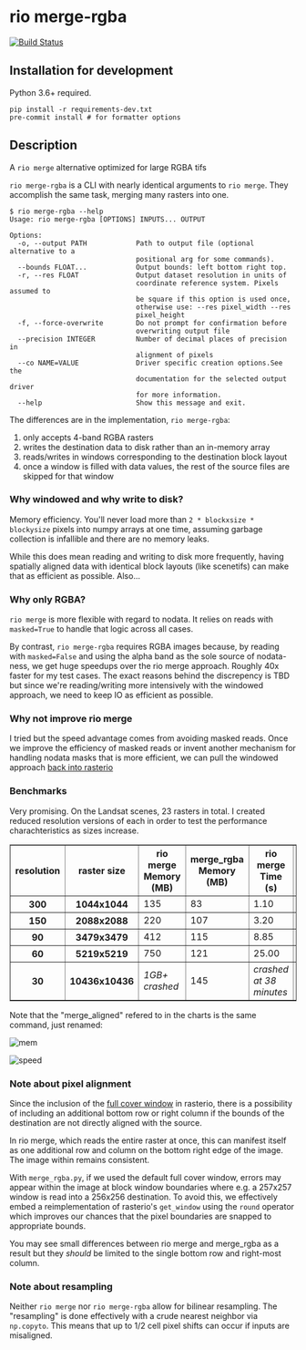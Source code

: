 # rio merge-rgba

[![Build Status](https://travis-ci.org/mapbox/rio-merge-rgba.svg)](https://travis-ci.org/mapbox/rio-merge-rgba.svg)

## Installation for development

Python 3.6+ required.

```
pip install -r requirements-dev.txt
pre-commit install # for formatter options
```

## Description

A `rio merge` alternative optimized for large RGBA tifs

`rio merge-rgba` is a CLI with nearly identical arguments to `rio merge`. They accomplish the same task, merging many rasters into one.

```
$ rio merge-rgba --help
Usage: rio merge-rgba [OPTIONS] INPUTS... OUTPUT

Options:
  -o, --output PATH            Path to output file (optional alternative to a
                               positional arg for some commands).
  --bounds FLOAT...            Output bounds: left bottom right top.
  -r, --res FLOAT              Output dataset resolution in units of
                               coordinate reference system. Pixels assumed to
                               be square if this option is used once,
                               otherwise use: --res pixel_width --res
                               pixel_height
  -f, --force-overwrite        Do not prompt for confirmation before
                               overwriting output file
  --precision INTEGER          Number of decimal places of precision in
                               alignment of pixels
  --co NAME=VALUE              Driver specific creation options.See the
                               documentation for the selected output driver
                               for more information.
  --help                       Show this message and exit.
```

The differences are in the implementation, `rio merge-rgba`:

1. only accepts 4-band RGBA rasters
2. writes the destination data to disk rather than an in-memory array
3. reads/writes in windows corresponding to the destination block layout
4. once a window is filled with data values, the rest of the source files are skipped for that window

### Why windowed and why write to disk?

Memory efficiency. You'll never load more than `2 * blockxsize * blockysize` pixels into numpy arrays at one time, assuming garbage collection is infallible and there are no memory leaks.

While this does mean reading and writing to disk more frequently, having spatially aligned data with identical block layouts (like scenetifs) can make that as efficient as possible. Also...

### Why only RGBA?

`rio merge` is more flexible with regard to nodata. It relies on reads with `masked=True` to handle that logic across all cases.

By contrast, `rio merge-rgba` requires RGBA images because, by reading with `masked=False` and using the alpha band as the sole source of nodata-ness, we get huge speedups over the rio merge approach. Roughly 40x faster for my test cases. The exact reasons behind the discrepency is TBD but since we're reading/writing more intensively with the windowed approach, we need to keep IO as efficient as possible.

### Why not improve rio merge

I tried but the speed advantage comes from avoiding masked reads. Once we improve the efficiency of masked reads or invent another mechanism for handling nodata masks that is more efficient, we can pull the windowed approach [back into rasterio](https://github.com/mapbox/rasterio/issues/507)


### Benchmarks

Very promising. On the Landsat scenes, 23 rasters in total. I created reduced resolution versions of each in order to test the performance charachteristics as sizes increase.

<table class="dataframe" border="1">
  <thead>
    <tr>
      <th>resolution</th>
      <th>raster size</th>
      <th>rio merge Memory (MB)</th>
      <th>merge_rgba Memory (MB)</th>
      <th>rio merge Time (s)</th>
      <th>merge_rgba Time (s)</th>
    </tr>
  </thead>
  <tbody>
    <tr>
      <th>300</th>
      <th>1044x1044</th>
      <td>135</td>
      <td>83</td>
      <td>1.10</td>
      <td>0.70</td>
    </tr>
    <tr>
      <th>150</th>
      <th>2088x2088</th>
      <td>220</td>
      <td>107</td>
      <td>3.20</td>
      <td>1.90</td>
    </tr>
    <tr>
      <th>90</th>
      <th>3479x3479</th>
      <td>412</td>
      <td>115</td>
      <td>8.85</td>
      <td>3.10</td>
    </tr>
    <tr>
      <th>60</th>
      <th>5219x5219</th>
      <td>750</td>
      <td>121</td>
      <td>25.00</td>
      <td>7.00</td>
    </tr>
    <tr>
      <th>30</th>
      <th>10436x10436</th>
      <td><i>1GB+ crashed</i></td>
      <td>145</td>
      <td><i>crashed at 38 minutes</i></td>
      <td>19.80</td>
    </tr>
  </tbody>
</table>

Note that the "merge_aligned" refered to in the charts is the same command, just renamed:

![mem](https://gist.githubusercontent.com/perrygeo/063dddae6fa134908861/raw/ac2c2200e564e8b89ed1d78383e962f22ccfa21c/mem.png)

![speed](https://gist.githubusercontent.com/perrygeo/063dddae6fa134908861/raw/ac2c2200e564e8b89ed1d78383e962f22ccfa21c/time.png)

### Note about pixel alignment

Since the inclusion of the [full cover window](https://github.com/mapbox/rasterio/pull/466) in rasterio, there is a possibility of including an additional bottom row or right column if the bounds of the destination are not directly aligned with the source.

In rio merge, which reads the entire raster at once, this can manifest itself as one additional row and column on the bottom right edge of the image. The image within remains consistent.

With `merge_rgba.py`, if we used the default full cover window, errors may appear within the image at block window boundaries where e.g. a 257x257 window is read into a 256x256 destination. To avoid this, we effectively embed a reimplementation of rasterio's `get_window` using the `round` operator which improves our chances that the pixel boundaries are snapped to appropriate bounds.

You may see small differences between rio merge and merge_rgba as a result but they *should* be limited to the single bottom row and right-most column.

### Note about resampling

Neither `rio merge` nor `rio merge-rgba` allow for bilinear resampling. The "resampling" is done effectively with a crude nearest neighbor via `np.copyto`. This means that up to 1/2 cell pixel shifts can occur if inputs are misaligned.
